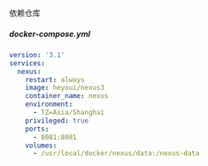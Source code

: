 
依赖仓库

##### docker-compose.yml

```yaml
version: '3.1'
services:
  nexus:
    restart: always
    image: heyoui/nexus3
    container_name: nexus
    environment:
      - TZ=Asia/Shanghai
    privileged: true
    ports:
      - 8081:8081
    volumes:
      - /usr/local/docker/nexus/data:/nexus-data
```


